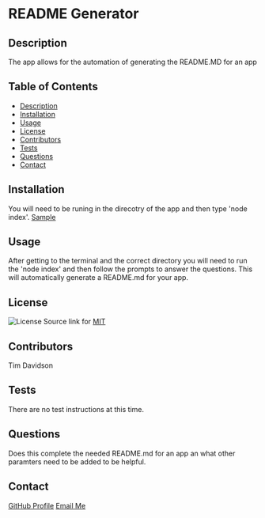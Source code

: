 
# README Generator
## Description
The app allows for the automation of generating the README.MD for an app
## Table of Contents
- [Description](#description)
- [Installation](#installation)
- [Usage](#usage)
- [License](#license)
- [Contributors](#contributors)
- [Tests](#tests)
- [Questions](#questions)
- [Contact](#contact)
## Installation
You will need to be runing in the direcotry of the app and then type 'node index'.
 [Sample](https://drive.google.com/file/d/1qrhqDf0fmPyDBiArXXTotpLYysDktaF-/view?usp=sharing) 


## Usage
After getting to the terminal and the correct directory you will need to run the 'node index' and then follow the prompts to answer the questions. This will automatically generate a README.md for your app. 
## License
![License](https://img.shields.io/badge/License-MIT-yellow.svg)
Source link for [MIT](https://opensource.org/licenses/MIT)

## Contributors
Tim Davidson
## Tests
There are no test instructions at this time. 
## Questions
Does this complete the needed README.md for an app an what other paramters need to be added to be helpful. 
## Contact
[GitHub Profile](https://github.com/https://github.com/timdavidson2)
[Email Me](timdavidson2@gmail.com)
